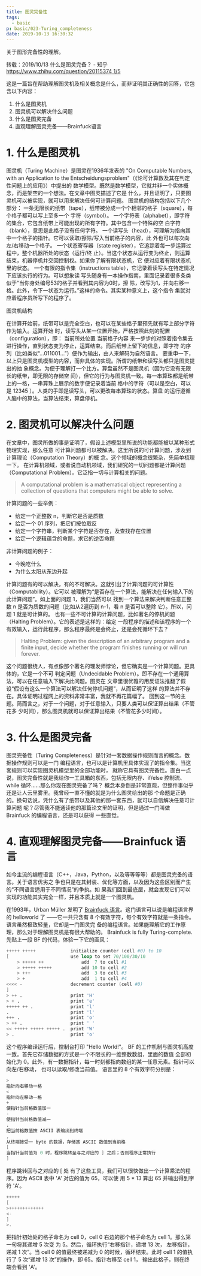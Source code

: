 ```yaml
---
title: 图灵完备性
tags:
  - basic
p: basic/023-Turing_completeness
date: 2019-10-13 16:30:32
---
```


关于图形完备性的理解。

转载：2019/10/13 什么是图灵完备？ - 知乎
[https://www.zhihu.com/question/20115374 1/5](https://www.zhihu.com/question/20115374)


这是一篇旨在帮助理解图灵机及相关概念是什么，而非证明其正确性的回答，它包含以下内容：
1. 什么是图灵机
2. 图灵机可以解决什么问题
3. 什么是图灵完备
4. 直观理解图灵完备——Brainfuck语言

# 1. 什么是图灵机
图灵机（Turing Machine）是图灵在1936年发表的 "On Computable Numbers, with an
Application to the Entscheidungsproblem"（《论可计算数及其在判定性问题上的应用》）中提出的
数学模型。既然是数学模型，它就并非一个实体概念，而是架空的一个想法。在文章中图灵描述了它是
什么，并且证明了，只要图灵机可以被实现，就可以用来解决任何可计算问题。
图灵机的结构包括以下几个部分：
一条无限长的纸带（tape），纸带被分成一个个相邻的格子（square），每个格子都可以写上至多一个
字符（symbol）。
一个字符表（alphabet），即字符的集合，它包含纸带上可能出现的所有字符。其中包含一个特殊的空
白字符（blank），意思是此格子没有任何字符。
一个读写头（head），可理解为指向其中一个格子的指针。它可以读取/擦除/写入当前格子的内容，此
外也可以每次向左/右移动一个格子。
一个状态寄存器（state register），它追踪着每一步运算过程中，整个机器所处的状态（运行/终
止）。当这个状态从运行变为终止，则运算结束，机器停机并交回控制权。如果你了解有限状态机，它
便对应着有限状态机里的状态。
一个有限的指令集（instructions table），它记录着读写头在特定情况下应该执行的行为。可以想象读
写头随身有一本操作指南，里面记录着很多条类似于“当你身处编号53的格子并看到其内容为0时，擦
除，改写为1，并向右移一格。此外，令下一状态为运行。”这样的命令。其实某种意义上，这个指令
集就对应着程序员所写下的程序了。

图灵机结构

在计算开始前，纸带可以是完全空白，也可以在某些格子里预先就有写上部分字符作为输入。运算开始
时，读写头从某一位置开始，严格按照此刻的配置（configuration），即：
当前所处位置
当前格子内容
来一步步的对照着指令集去进行操作，直到状态变为停止，运算结束。而后纸带上留下的信息，即字符
的序列（比如类似“...011001...”）便作为输出，由人来解码为自然语言。
要重申一下，以上只是图灵机模型的内容，而非具体的实现。所谓的纸带和读写头都只是图灵提出的抽
象概念。为便于理解打一个比方。算盘虽然不是图灵机（因为它没有无限长的纸带，即无限的存储空
间），但它的行为与图灵机一致。每一串算珠都是纸带上的一格，一串算珠上展示的数字便记录着当前
格中的字符（可以是空白，可以是 12345 ）。人类的手即是读写头，可以更改每串算珠的状态。算盘
的运行遵循人脑中的算法，当算法结束，算盘停机。

# 2. 图灵机可以解决什么问题
在文章中，图灵所做的事是证明了，假设上述模型里所说的功能都能被以某种形式物理实现，那么任意
可计算问题都可以被解决。这里所说的可计算问题，涉及到计算理论（Computation Theory）的概
念。这个领域的概念很繁杂，先简单梳理一下。
在计算机领域，或者说自动机领域，我们研究的一切问题都是计算问题（Computational
Problem）。它泛指一切与计算相关的问题。

> A computational problem is a mathematical object representing a collection of questions that computers might be able to solve.

计算问题的一些举例：
* 给定一个正整数 n，判断它是否是质数
* 给定一个 01 序列，把它们按位取反
* 给定一个字符串，判断某个字符是否存在，及查找存在位置
* 给定一个逻辑蕴含的命题，求它的逆否命题

非计算问题的例子：
* 今晚吃什么
* 为什么太阳从东边升起

计算问题有的可以解决，有的不可解决。这就引出了计算问题的可计算性（Computability）。它可以
被理解为“是否存在一个算法，能解决在任何输入下的此计算问题”。如上面的问题 1，我们当然可以
找到一个算法来解决判断任意正整数 n 是否为质数的问题（比如从2遍历到 n-1，看 n 是否可以整除
它）。所以，问题 1 就是可计算的。
也有一些不可计算的计算问题，比如著名的停机问题（Halting Problem）。它的表述是这样的：给定
一段程序的描述和该程序的一个有效输入，运行此程序，那么程序最终是会终止，还是会死循环下去？

> Halting Problem: given the description of an arbitrary program and a finite input, decide whether the program finishes running or will run forever.

这个问题很绕人，有点像那个著名的理发师悖论，但它确实是一个计算问题。更具体的，它是一个不可
判定问题（Undecidable Problem）。即不存在一个通用算法，可以在任意输入下解决此问题。图灵在
文章里很优雅的用反证法推翻了假设“假设有这么一个算法可以解决任何停机问题”，从而证明了这样
的算法并不存在。具体证明过程网上的资料非常丰富，我就不再花篇幅了。
回到这一节的主题。简而言之，对于一个问题，对于任意输入，只要人类可以保证算出结果（不管花多
少时间），那么图灵机就可以保证算出结果（不管花多少时间）。

# 3. 什么是图灵完备
图灵完备性（Turing Completeness）是针对一套数据操作规则而言的概念。数据操作规则可以是一门
编程语言，也可以是计算机里具体实现了的指令集。当这套规则可以实现图灵机模型里的全部功能时，
就称它具有图灵完备性。直白一点说，图灵完备性就是我给你一工具箱的东西，包括无限内存、if/else
控制流、while 循环……那么你现在图灵完备了吗？
概念本身倒是非常直观，但整件事似乎还是让人云里雾里。我曾经一直不懂的就是为什么图灵给出的那
个命题是正确的。换句话说，凭什么有了纸带以及其他的那一套东西，就可以自信解决任意可计算问题
呢？尽管我不能通读他的那篇论文里的证明，但是通过一门叫做 Brainfuck 的编程语言，还是可以获得
一些直觉。
# 4. 直观理解图灵完备——Brainfuck 语言
如今主流的编程语言（C++，Java，Python，以及等等等等）都是图灵完备的语言。关于语言优劣之
争也只是在其封装、优化等方面，以及因为这些区别而产生的“不同语言适用于不同情况”的争执。如
果我们回到最底层，就会发现它们可以实现的功能其实完全一样，并且本质上就是一个图灵机。

在1993年，Urban Müller 发明了 [Brainfuck 语言](http://fatiherikli.github.io/brainfuck-visualizer/#)。这门语言可以说是编程语言界的 helloworld 了
——它一共只含有 8 个有效字符，每个有效字符就是一条指令。语言虽然极致轻量，它却是一门图灵完
备的编程语言。如果能理解它的工作原理，那么对于理解图灵机是有很大帮助的。
Brainfuck is fully Turing-complete.
先贴上一段 BF 的代码，体验一下它的画风：

```s
+++++ +++++             initialize counter (cell #0) to 10
[                       use loop to set 70/100/30/10
    > +++++ ++              add  7 to cell #1
    > +++++ +++++           add 10 to cell #2
    > +++                   add  3 to cell #3
    > +                     add  1 to cell #4
<<<< -                  decrement counter (cell #0)
]
> ++ .                  print 'H'
> + .                   print 'e'
+++++ ++ .              print 'l'
.                       print 'l'
+++ .                   print 'o'
> ++ .                  print ' '
<< +++++ +++++ +++++ .  print 'W'
> .                     print 'o'
```

这个程序编译运行后，控制台打印 "Hello World!"。
BF 的工作机制与图灵机高度一致。首先它存储数据的方式是一个不限长的一维整数数组，里面的数值
全部初始化为 0。此外，有一数据指针，每一时刻都指向数组的某一任意元素。指针可以向左/右移动，
也可以读取/修改当前值。
语言里的 8 个有效字符分别是：
```s
>
指针向右移动一格
<
指针向左移动一格
+
使指针当前格数值加一
-
使指针当前格数值减一
.
把当前格数值按 ASCII 表输出到终端
,
从终端接受一 byte 的数据，存储其 ASCII 数值到当前格
[
当指针当前值为 0 时，程序跳转至与之对应的 ] 之后；否则程序正常执行
]
```
程序跳转回与之对应的 [ 处
有了这些工具，我们可以很快做出一个计算乘法的程序。因为 ASCII 表中 'A' 对应的值为 65，可以使
用 5 * 13 算出 65 并输出得到字符 'A'。
```s
+++++
[
>+++++++++++++
<-
]
>.
```
把指针初始处的格子命名为 cell 0，cell 0 右边的那个格子命名为 cell 1。那么第一句将其递增 5 次变
为 5。然后，循环执行“右移指针，递增 13 次， 左移指针，递减 1 次”。当 cell 0 的值最终被递减为
0 的时候，循环结束。此时 cell 1 的值执行了 5 次“递增 13 次”的操作，即 65。指针右移至 cell 1，
输出此格子，则在终端会看到 'A'。


